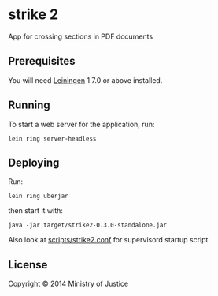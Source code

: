 # strike 2

App for crossing sections in PDF documents

## Prerequisites

You will need [Leiningen][1] 1.7.0 or above installed.

[1]: https://github.com/technomancy/leiningen

## Running

To start a web server for the application, run:

    lein ring server-headless

## Deploying

Run:

    lein ring uberjar

then start it with:

    java -jar target/strike2-0.3.0-standalone.jar

Also look at [scripts/strike2.conf](scripts/strike2.conf) for
supervisord startup script.

## License

Copyright © 2014 Ministry of Justice
